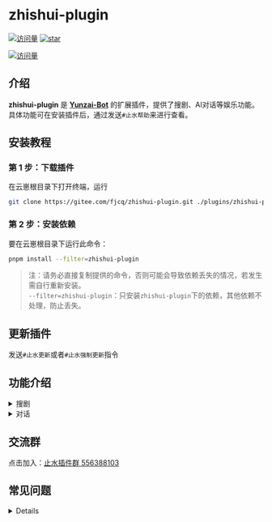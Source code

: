 # zhishui-plugin  

[![访问量](https://visitor-badge.glitch.me/badge?page_id=fjcq.zhishui-plugin&right_color=red&left_text=访%20问%20量)](https://gitee.com/fjcq/zhishui-plugin)
<a href='https://gitee.com/fjcq/zhishui-plugin/stargazers'><img src='https://gitee.com/fjcq/zhishui-plugin/badge/star.svg?theme=dark' alt='star'></img></a>

[![访问量](https://profile-counter.glitch.me/fjcq-zhishui-plugin/count.svg)](https://gitee.com/fjcq/zhishui-plugin)

## 介绍  

**zhishui-plugin** 是 **[Yunzai-Bot](https://gitee.com/yoimiya-kokomi/Miao-Yunzai)** 的扩展插件，提供了搜剧、AI对话等娱乐功能。
具体功能可在安装插件后，通过发送`#止水帮助`来进行查看。

## 安装教程  

### 第 1 步：下载插件

在云崽根目录下打开终端，运行

```bash
git clone https://gitee.com/fjcq/zhishui-plugin.git ./plugins/zhishui-plugin  
```

### 第 2 步：安装依赖

要在云崽根目录下运行此命令：

```bash
pnpm install --filter=zhishui-plugin
```

> 注：请务必直接复制提供的命令，否则可能会导致依赖丢失的情况，若发生需自行重新安装。<br>
> `--filter=zhishui-plugin`：只安装`zhishui-plugin`下的依赖，其他依赖不处理，防止丢失。

## 更新插件  

发送`#止水更新`或者`#止水强制更新`指令

## 功能介绍  

<details>  
  <summary>搜剧</summary>  

- `#搜剧+剧名`  
  根据剧名进行搜索  

- `#取消搜剧`  
  取消当前的[#搜剧]  

- `#下一页`  
  `#搜剧`结果过多时，将会分页显示，使用此命令查看下一页  

- `#选剧+数字`  
  `#搜剧`之后，选择要看的影视剧  
  比如：`#选剧1`
  
- `#选剧+数字`  
  `#看剧`之后，选择要观看的资源  
  比如：`#看剧1` `#看剧上一集` `#看剧下一集`
  
- `#线路+数字`  
  `#选剧`之后，可以根据需要切换到不同的播放线路  

- `#设置搜剧接口`+数字  
  切换搜索接口  

- `#查看搜剧接口`  
  查看可用的搜剧接口  

- `#增加搜剧接口`接口地址|站点名称
  增加自定义搜索接口，例如：`#增加搜剧接口http://127.0.0.1/api.php/provide/vod/|我的网站`  

- `#删除搜剧接口`+编号  
  删除指定的搜剧接口，例如：#删除搜剧接口1  

- `#我的搜剧`  
  查看用户的搜剧记录、播放记录

- `#添加搜剧接口`
  未完成，敬请期待  

</details>

<details>
  <summary>对话</summary>  
  使用Bing或者chatGPT进行AI对话  

- `止水重置聊天`  
  结束当前的聊天话题。 （仅限主人可用）

- `#止水修改昵称`+昵称
  修改对话触发昵称。 例如：`#止水对话修改昵称小七`，成功之后可以用`小七你好`，将会收到回复

- `#止水语音(开启|关闭)`
  开启后会以语音的形式回复对话内容。（仅限主人可用）  
  
- `#止水<设置|查看>发音人`+发音人数字编号
  修改对话触发昵称。 例如：`#止水对话设置发音人44`，可以切换不同的发音人  
  *仅限主人可用*

- `#止水<设置|查看>身份`+身份描述文本  
  例如：`#设置对话身份从现在开始你是一只喵娘`，可以设置对话的身份，用于区分不同场景的对话。
  *仅限主人可用*

- `#止水<设置|查看>场景`+场景描述文本
  场景设定较为复杂，可以修改主人相关设定，但尽量不要修改里面有关的消息格式的设定，可能会导致无法识别不同的用户身份
  *仅限主人可用*

- `#止水查看好感度` 查看指定用户的好感度
  群员使用`#查看好感度`可查看自己的好感度，主人可以@群员，查看他人好感度。  
  *仅限主人可用*

- `#止水设置好感度<好感度>` 设置指定用户的好感度
  例如 @群员`#设置好感度50` （仅限主人可用）
  *仅限主人可用*

- `#止水<设置|查看>API` 设置或者查看当前OpenAI API链接地址
  *仅限主人可用*
  国内网络无法直接访问OpenAi，需要梯子或者反代。

- `#止水<设置|查看>KEY` 设置或者查看当前OpenAI KEY
  *仅限主人可用*

- `#止水<设置|查看>模型` 设置或者查看当前OpenAI 模型
 *仅限主人可用*

- `#止水<设置|开启|关闭>代理` 设置对话所使用的代理
  由于必应会根据使用者地区限制访问，`关闭代理`后，插件会访问 @地球生物 提供的服务器。`开启代理`后，使用的是你设置好的代理。（仅限主人可用）  
  例如 `#止水对话设置代理`<http://127.0.0.1:7890>  `#止水开启代理`  `#止水关闭代理`
  *仅限主人可用*

</details>  

## 交流群  

点击加入：[止水插件群 556388103](http://qm.qq.com/cgi-bin/qm/qr?_wv=1027&k=nHBGClQFxzzlokib8TRqbdVoam6kPN3z&authKey=kxnCLF%2Boj%2FCHRulcjeIWJdX5aedRVP4sAQxwKZKe5wE36ox%2FYwsHWte2cvrAQRnf&noverify=0&group_code=556388103)  

## 常见问题  

<details>

</details>
